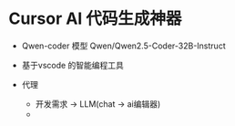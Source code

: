 # Cursor AI 代码生成神器
   
   
- Qwen-coder 模型
  Qwen/Qwen2.5-Coder-32B-Instruct
  
- 基于vscode 的智能编程工具
- 代理  
    - 开发需求 -> LLM(chat -> ai编辑器)
    - 